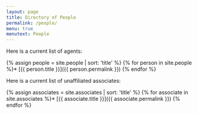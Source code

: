 ```yaml
---
layout: page
title: Directory of People
permalink: /people/
menu: true
menutext: People
---
```



Here is a current list of agents:

{% assign people = site.people | sort: 'title' %} {% for person in site.people %}* [{{ person.title }}]({{ person.permalink }}) {% endfor %}

Here is a current list of unaffiliated associates:

{% assign associates = site.associates | sort: 'title' %} {% for associate in site.associates %}* [{{ associate.title }}]({{ associate.permalink }}) {% endfor %}

